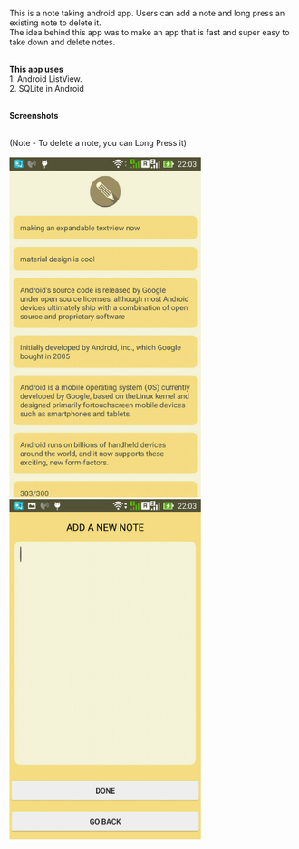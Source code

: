  This is a note taking android app. Users can add a note and long press an existing note to delete it. <br>
 The idea behind this app was to make an app that is fast and super easy to take down and delete notes. 
 
 <br>
<b>This app uses</b>
 <br>
 1. Android ListView.
 <br>
 2. SQLite in Android
 <br><br>
 
<b>Screenshots</b>
  
<br>(Note - To delete a note, you can Long Press it) <br><br> 
 ![Screenshot 2](https://github.com/Asutosh11/SimpleToDo/blob/master/Screenshots/3.jpg) &nbsp; &nbsp; &nbsp; ![Screenshot 3](https://github.com/Asutosh11/SimpleToDo/blob/master/Screenshots/2.jpg)
  
